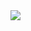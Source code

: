<img src="https://img.shields.io/badge/-SQL-CC2927?style=for-the-badge&logo=mysql&logoColor=white" />
